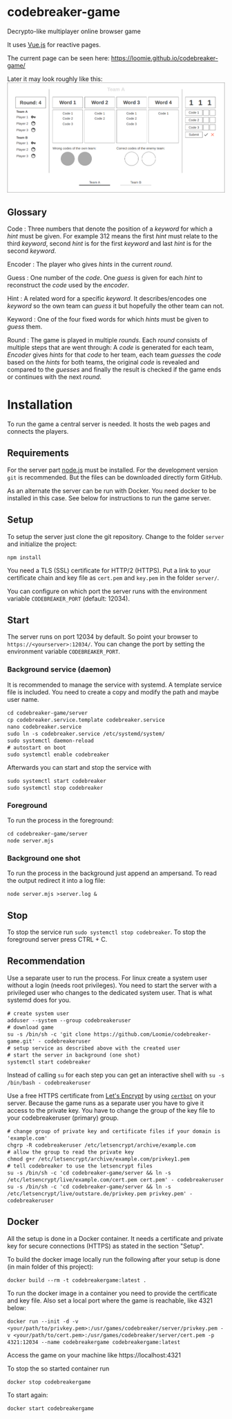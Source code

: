 # codebreaker-game
Decrypto-like multiplayer online browser game

It uses [Vue.js](https://vuejs.org/) for reactive pages.

The current page can be seen here: https://loomie.github.io/codebreaker-game/

Later it may look roughly like this:
![mock of the ui](concepts/mock.png)

## Glossary

Code
: Three numbers that denote the position of a _keyword_ for which a _hint_ must be given. For example 312 means the first _hint_ must relate to the third _keyword_, second _hint_ is for the first _keyword_ and last _hint_ is for the second _keyword_.

Encoder
: The player who gives _hints_ in the current _round_.

Guess
: One number of the _code_. One _guess_ is given for each _hint_ to reconstruct the _code_ used by the _encoder_.

Hint
: A related word for a specific _keyword_. It describes/encodes one _keyword_ so the own team can _guess_ it but hopefully the other team can not.

Keyword
: One of the four fixed words for which _hints_ must be given to _guess_ them.

Round
: The game is played in multiple _rounds_. Each _round_ consists of multiple steps that are went through: A _code_ is generated for each team, _Encoder_ gives _hints_ for that _code_ to her team, each team _guesses_ the _code_ based on the _hints_ for both teams, the original _code_ is revealed and compared to the _guesses_ and finally the result is checked if the game ends or continues with the next _round_.

# Installation

To run the game a central server is needed. It hosts the web pages and connects the players.

## Requirements
For the server part [node.js](https://nodejs.org/) must be installed. For the development version `git` is recommended. But the files can be downloaded directly form GitHub.

As an alternate the server can be run with Docker. You need docker to be installed in this case. See below for instructions to run the game server.

## Setup
To setup the server just clone the git repository. Change to the folder `server` and initialize the project:

    npm install

You need a TLS (SSL) certificate for HTTP/2 (HTTPS). Put a link to your certificate chain and key file as `cert.pem` and `key.pem` in the folder `server/`.

You can configure on which port the server runs with the environment variable `CODEBREAKER_PORT` (default: 12034).

## Start

The server runs on port 12034 by default. So point your browser to `https://<yourserver>:12034/`. You can change the port by setting the environment variable `CODEBREAKER_PORT`.

### Background service (daemon)

It is recommended to manage the service with systemd. A template service file is included. You need to create a copy and modify the path and maybe user name.

    cd codebreaker-game/server
    cp codebreaker.service.template codebreaker.service
    nano codebreaker.service
    sudo ln -s codebreaker.service /etc/systemd/system/
    sudo systemctl daemon-reload
    # autostart on boot
    sudo systemctl enable codebreaker

Afterwards you can start and stop the service with

    sudo systemctl start codebreaker
    sudo systemctl stop codebreaker

### Foreground

To run the process in the foreground:

    cd codebreaker-game/server
    node server.mjs

### Background one shot

To run the process in the background just append an ampersand. To read the output redirect it into a log file:

    node server.mjs >server.log &

## Stop

To stop the service run `sudo systemctl stop codebreaker`. To stop the foreground server press CTRL + C.

## Recommendation
Use a separate user to run the process. For linux create a system user without a login (needs root privileges). You need to start the server with a privileged user who changes to the dedicated system user. That is what systemd does for you.

    # create system user
    adduser --system --group codebreakeruser
    # download game
    su -s /bin/sh -c 'git clone https://github.com/Loomie/codebreaker-game.git' - codebreakeruser
    # setup service as described above with the created user
    # start the server in background (one shot)
    systemctl start codebreaker

Instead of calling `su` for each step you can get an interactive shell with `su -s /bin/bash - codebreakeruser`

Use a free HTTPS certificate from [Let's Encrypt](https://letsencrypt.org/) by using [`certbot`](https://certbot.eff.org/) on your server. Because the game runs as a separate user you have to give it access to the private key. You have to change the group of the key file to your codebreakeruser (primary) group.

    # change group of private key and certificate files if your domain is 'example.com'
    chgrp -R codebreakeruser /etc/letsencrypt/archive/example.com
    # allow the group to read the private key
    chmod g+r /etc/letsencrypt/archive/example.com/privkey1.pem
    # tell codebreaker to use the letsencrypt files
    su -s /bin/sh -c 'cd codebreaker-game/server && ln -s /etc/letsencrypt/live/example.com/cert.pem cert.pem' - codebreakeruser
    su -s /bin/sh -c 'cd codebreaker-game/server && ln -s /etc/letsencrypt/live/outstare.de/privkey.pem privkey.pem' - codebreakeruser

## Docker

All the setup is done in a Docker container. It needs a certificate and private key for secure connections (HTTPS) as stated in the section "Setup".

To build the docker image locally run the following after your setup is done (in main folder of this project):

    docker build --rm -t codebreakergame:latest .

To run the docker image in a container you need to provide the certificate and key file. Also set a local port where the game is reachable, like 4321 below:

    docker run --init -d -v <your/path/to/privkey.pem>:/usr/games/codebreaker/server/privkey.pem -v <your/path/to/cert.pem>:/usr/games/codebreaker/server/cert.pem -p 4321:12034 --name codebreakergame codebreakergame:latest

Access the game on your machine like https://localhost:4321

To stop the so started container run

    docker stop codebreakergame

To start again:

    docker start codebreakergame
